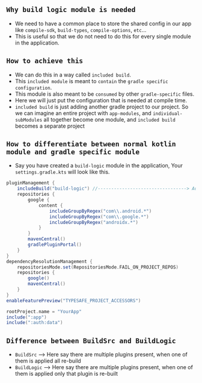 ## `Why build logic module is needed`
* We need to have a common place to store the shared config in our app like `compile-sdk`, `build-types`, `compile-options`, `etc`...
* This is useful so that we do not need to do this for every single module in the application.

## `How to achieve this`
* We can do this in a way called `included build`.
* This `included module` is meant to `contain` the `gradle specific configuration`.
* This module is also meant to be `consumed` by other `gradle-specific` files.
* Here we will just put the configuration that is needed at compile time.
* `included build` is just adding another gradle project to our project. So we can imagine an entire project with `app-modules`, and `individual-subModules` all together become one module, and `included build` becomes a separate project

## `How to differentiate between normal kotlin module and gradle specific module`
* Say you have created a `build-logic` module in the application, Your `settings.gradle.kts` will look like this.
```gradle
pluginManagement {
    includeBuild("build-logic") //---------------------------------> Add this line
    repositories {
        google {
            content {
                includeGroupByRegex("com\\.android.*")
                includeGroupByRegex("com\\.google.*")
                includeGroupByRegex("androidx.*")
            }
        }
        mavenCentral()
        gradlePluginPortal()
    }
}
dependencyResolutionManagement {
    repositoriesMode.set(RepositoriesMode.FAIL_ON_PROJECT_REPOS)
    repositories {
        google()
        mavenCentral()
    }
}
enableFeaturePreview("TYPESAFE_PROJECT_ACCESSORS")

rootProject.name = "YourApp"
include(":app")
include(":auth:data")
```
## `Difference between BuildSrc and BuildLogic`
* `BuildSrc` --> Here say there are multiple plugins present, when one of them is applied all re-build
* `BuildLogic` --> Here say there are multiple plugins present, when one of them is applied only that plugin is re-built
